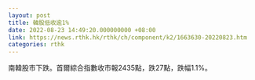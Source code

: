 ```yaml
---
layout: post
title: 韓股低收逾1%
date: 2022-08-23 14:49:20.000000000 +08:00
link: https://news.rthk.hk/rthk/ch/component/k2/1663630-20220823.htm
categories: rthk
---
```


南韓股市下跌。首爾綜合指數收市報2435點，跌27點，跌幅1.1%。
